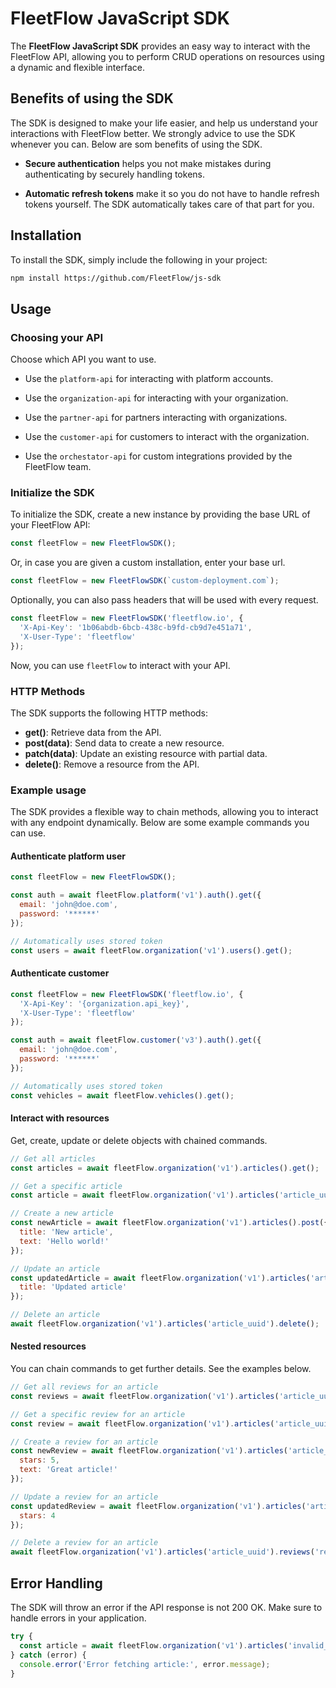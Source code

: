 
# FleetFlow JavaScript SDK

The **FleetFlow JavaScript SDK** provides an easy way to interact with the FleetFlow API, allowing you to perform CRUD operations on resources using a dynamic and flexible interface.


## Benefits of using the SDK

The SDK is designed to make your life easier, and help us understand your interactions with FleetFlow better. We strongly advice to use the SDK whenever you can. Below are som benefits of using the SDK.

- **Secure authentication** helps you not make mistakes during authenticating by securely handling tokens.

- **Automatic refresh tokens** make it so you do not have to handle refresh tokens yourself. The SDK automatically takes care of that part for you.

## Installation

To install the SDK, simply include the following in your project:

```bash
npm install https://github.com/FleetFlow/js-sdk
```

## Usage

### Choosing your API

Choose which API you want to use.

- Use the `platform-api` for interacting with platform accounts.

- Use the `organization-api` for interacting with your organization.

- Use the `partner-api` for partners interacting with organizations.

- Use the `customer-api` for customers to interact with the organization.

- Use the `orchestator-api` for custom integrations provided by the FleetFlow team.

### Initialize the SDK

To initialize the SDK, create a new instance by providing the base URL of your FleetFlow API:

```javascript
const fleetFlow = new FleetFlowSDK();
```

Or, in case you are given a custom installation, enter your base url.

```javascript
const fleetFlow = new FleetFlowSDK(`custom-deployment.com`);
```

Optionally, you can also pass headers that will be used with every request.

```javascript
const fleetFlow = new FleetFlowSDK('fleetflow.io', {
  'X-Api-Key': '1b06abdb-6bcb-438c-b9fd-cb9d7e451a71',
  'X-User-Type': 'fleetflow'
});
```

Now, you can use `fleetFlow` to interact with your API.

### HTTP Methods

The SDK supports the following HTTP methods:

- **get()**: Retrieve data from the API.
- **post(data)**: Send data to create a new resource.
- **patch(data)**: Update an existing resource with partial data.
- **delete()**: Remove a resource from the API.

### Example usage

The SDK provides a flexible way to chain methods, allowing you to interact with any endpoint dynamically. Below are some example commands you can use.

#### Authenticate platform user

```javascript
const fleetFlow = new FleetFlowSDK();

const auth = await fleetFlow.platform('v1').auth().get({
  email: 'john@doe.com',
  password: '******'
});

// Automatically uses stored token
const users = await fleetFlow.organization('v1').users().get();
```

#### Authenticate customer

```javascript
const fleetFlow = new FleetFlowSDK('fleetflow.io', {
  'X-Api-Key': '{organization.api_key}',
  'X-User-Type': 'fleetflow'
});

const auth = await fleetFlow.customer('v3').auth().get({
  email: 'john@doe.com',
  password: '******'
});

// Automatically uses stored token
const vehicles = await fleetFlow.vehicles().get();
```

#### Interact with resources
Get, create, update or delete objects with chained commands.

```javascript
// Get all articles
const articles = await fleetFlow.organization('v1').articles().get();

// Get a specific article
const article = await fleetFlow.organization('v1').articles('article_uuid').get();

// Create a new article
const newArticle = await fleetFlow.organization('v1').articles().post({
  title: 'New article',
  text: 'Hello world!'
});

// Update an article
const updatedArticle = await fleetFlow.organization('v1').articles('article_uuid').patch({
  title: 'Updated article'
});

// Delete an article
await fleetFlow.organization('v1').articles('article_uuid').delete();
```

#### Nested resources
You can chain commands to get further details. See the examples below.

```javascript
// Get all reviews for an article
const reviews = await fleetFlow.organization('v1').articles('article_uuid').reviews().get();

// Get a specific review for an article
const review = await fleetFlow.organization('v1').articles('article_uuid').reviews('review_uuid').get();

// Create a review for an article
const newReview = await fleetFlow.organization('v1').articles('article_uuid').reviews().post({
  stars: 5,
  text: 'Great article!'
});

// Update a review for an article
const updatedReview = await fleetFlow.organization('v1').articles('article_uuid').reviews('review_uuid').patch({
  stars: 4
});

// Delete a review for an article
await fleetFlow.organization('v1').articles('article_uuid').reviews('review_uuid').delete();
```

## Error Handling

The SDK will throw an error if the API response is not 200 OK. Make sure to handle errors in your application.

```javascript
try {
  const article = await fleetFlow.organization('v1').articles('invalid_uuid').get();
} catch (error) {
  console.error('Error fetching article:', error.message);
}
```